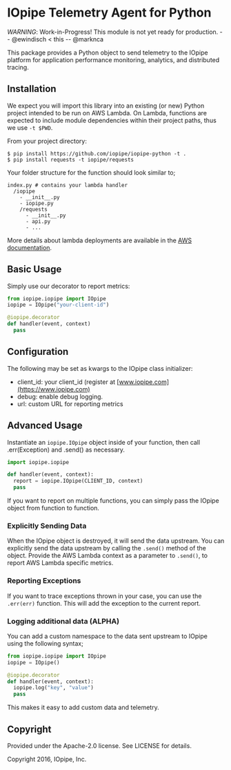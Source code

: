 # IOpipe Telemetry Agent for Python

*WARNING*: Work-in-Progress! This module is not yet ready for production. -- @ewindisch < this -- @marknca

This package provides a Python object to send telemetry to the IOpipe platform for application performance monitoring, analytics, and distributed tracing.

## Installation

We expect you will import this library into an existing (or new) Python project
intended to be run on AWS Lambda.  On Lambda, functions are expected to include
module dependencies within their project paths, thus we use `-t $PWD`.

From your project directory:

```
$ pip install https://github.com/iopipe/iopipe-python -t .
$ pip install requests -t iopipe/requests
```

Your folder structure for the function should look similar to;

```
index.py # contains your lambda handler
  /iopipe
    - __init__.py
    - iopipe.py
    /requests
      - __init__.py
      - api.py
      - ...
```      

More details about lambda deployments are available in the [AWS documentation](https://docs.aws.amazon.com/lambda/latest/dg/lambda-python-how-to-create-deployment-package.html).

## Basic Usage

Simply use our decorator to report metrics:

```python
from iopipe.iopipe import IOpipe
iopipe = IOpipe("your-client-id")

@iopipe.decorator
def handler(event, context)
  pass
```

## Configuration

The following may be set as kwargs to the IOpipe class initializer:

- client_id: your client_id (register at [www.iopipe.com](https://www.iopipe.com)
- debug: enable debug logging.
- url: custom URL for reporting metrics

## Advanced Usage

Instantiate an ```iopipe.IOpipe``` object inside of your function, then
call .err(Exception) and .send() as necessary.

```python
import iopipe.iopipe

def handler(event, context):
  report = iopipe.IOpipe(CLIENT_ID, context)
  pass
```

If you want to report on multiple functions, you can simply pass the IOpipe object from function to function.

### Explicitly Sending Data

When the IOpipe object is destroyed, it will send the data upstream. You can explicitly send the data upstream by calling the `.send()` method of the object. Provide the AWS Lambda context as a parameter to `.send()`, to report AWS Lambda specific metrics.

### Reporting Exceptions

If you want to trace exceptions thrown in your case, you can use the `.err(err)` function. This will add the exception to the current report.

### Logging additional data (ALPHA)

You can add a custom namespace to the data sent upstream to IOpipe using the following syntax;

```python
from iopipe.iopipe import IOpipe
iopipe = IOpipe()

@iopipe.decorator
def handler(event, context):
  iopipe.log("key", "value")
  pass
```

This makes it easy to add custom data and telemetry.

## Copyright

Provided under the Apache-2.0 license. See LICENSE for details.

Copyright 2016, IOpipe, Inc.
